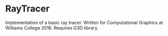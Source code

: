 # RayTracer

Implementation of a basic ray tracer. Written for Computational Graphics at Williams College 2016.
Requires G3D library.
